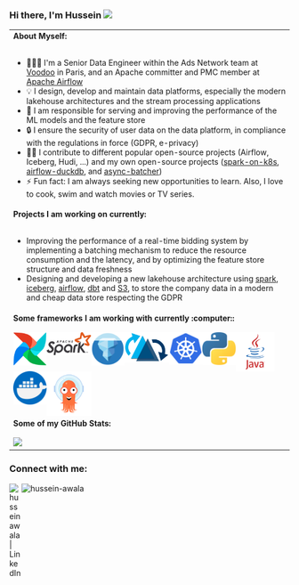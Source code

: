 ### Hi there, I'm Hussein <a href="https://www.linkedin.com/in/husseinawala/" target="_blank"><img src="https://media.giphy.com/media/hvRJCLFzcasrR4ia7z/giphy.gif" width="25px"></a>

<table>
<tr>
<td>
<strong>About Myself:</strong>
<br>
<br>

- 👨🏼‍💻 I'm a Senior Data Engineer within the Ads Network team at [Voodoo](https://www.voodoo.io/) in Paris, and an Apache committer and PMC member at [Apache Airflow](https://airflow.apache.org/)
- 💡 I design, develop and maintain data platforms, especially the modern lakehouse architectures and the stream processing applications
- 🔬 I am responsible for serving and improving the performance of the ML models and the feature store
- 🔒 I ensure the security of user data on the data platform, in compliance with the regulations in force (GDPR, e-privacy)
- 🤝🏻 I contribute to different popular open-source projects (Airflow, Iceberg, Hudi, ...) and my own open-source projects ([spark-on-k8s](https://github.com/hussein-awala/spark-on-k8s), [airflow-duckdb](https://github.com/hussein-awala/airflow-duckdb), and [async-batcher](https://github.com/hussein-awala/async-batcher))
- ⚡ Fun fact: I am always seeking new opportunities to learn. Also, I love to cook, swim and watch movies or TV series.
</td>
</tr>
<tr>
<td>
<strong>Projects I am working on currently:</strong>
<br>
<br>

- Improving the performance of a real-time bidding system by implementing a batching mechanism to reduce the resource consumption and the latency, and by optimizing the feature store structure and data freshness
- Designing and developing a new lakehouse architecture using [spark](https://spark.apache.org/), [iceberg](https://iceberg.apache.org/), [airflow](https://airflow.apache.org/), [dbt](https://www.getdbt.com/) and [S3](https://aws.amazon.com/s3/), to store the company data in a modern and cheap data store respecting the GDPR
</td>
</tr>
<tr>
<td>
<strong>Some frameworks I am working with currently :computer::</strong>
<br>
<br>
<img align="left" alt="Airflow" width="60px" src="static/airlfow.png" />
<img align="left" alt="Spark" width="80px" src="static/spark.png" />
<img align="left" alt="Iceberg" width="60px" src="static/iceberg.png" />
<img align="left" alt="Hudi" width="80px" src="static/hudi.png" />
<img align="left" alt="Kubernetes" width="60px" src="static/k8s.png" />
<img align="left" alt="Python" width="60px" src="static/python.png" />
<img align="left" alt="Java"  width="70px" src="static/java.png" />
<img align="left" alt="Docker"  width="60px" src="static/docker.png" />
<img align="left" alt="Argo Workflows" width="80px" src="static/argo.png" />

</td>
</tr>
<tr>
<td>
<strong>Some of my GitHub Stats:</strong>
<br>
<br>
<img width=400 src='https://github-readme-stats-rouge-ten-78.vercel.app/api?username=hussein-awala' />
</td>
</tr>
</table>


### Connect with me:
[<img align="left" title="LinkedIn" alt="husseinawala | LinkedIn" width="22px" src="https://cdn.jsdelivr.net/npm/simple-icons@v3/icons/linkedin.svg" />][linkedin]

[linkedin]: https://www.linkedin.com/in/husseinawala/
<p align="left"> <img src="https://komarev.com/ghpvc/?username=hussein-awala&color=lightgrey" alt="hussein-awala" /> </p></div>